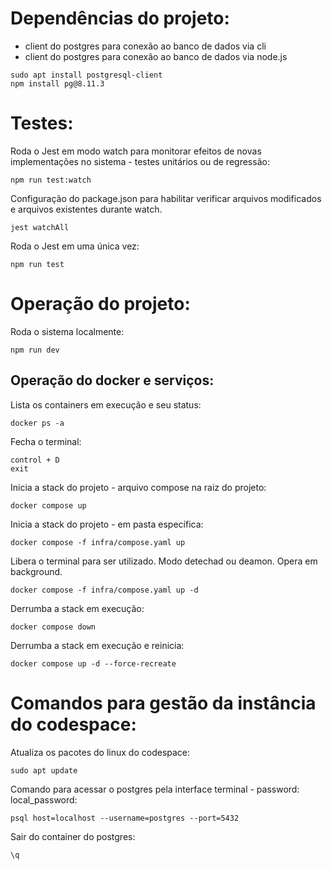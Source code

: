 # Dependências do projeto:

- client do postgres para conexão ao banco de dados via cli
- client do postgres para conexão ao banco de dados via node.js

```
sudo apt install postgresql-client
npm install pg@8.11.3

```

# Testes:

Roda o Jest em modo watch para monitorar efeitos de novas implementações no sistema - testes unitários ou de regressão:

```
npm run test:watch
```

Configuração do package.json para habilitar verificar arquivos modificados e arquivos existentes durante watch.

```
jest watchAll
```

Roda o Jest em uma única vez:

```
npm run test
```

# Operação do projeto:

Roda o sistema localmente:

```
npm run dev
```

## Operação do docker e serviços:

Lista os containers em execução e seu status:

```
docker ps -a
```

Fecha o terminal:

```
control + D
exit
```

Inicia a stack do projeto - arquivo compose na raiz do projeto:

```
docker compose up
```

Inicia a stack do projeto - em pasta específica:
 
```
docker compose -f infra/compose.yaml up
```

Libera o terminal para ser utilizado. Modo detechad ou deamon. Opera em background.

```
docker compose -f infra/compose.yaml up -d
```

Derrumba a stack em execução:

```
docker compose down
```

Derrumba a stack em execução e reinicia:

```
docker compose up -d --force-recreate
```

# Comandos para gestão da instância do codespace:

Atualiza os pacotes do linux do codespace:

```
sudo apt update
```

Comando para acessar o postgres pela interface terminal - password: local_password:

```
psql host=localhost --username=postgres --port=5432
```

Sair do container do postgres:

```
\q
```
